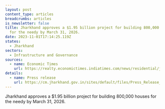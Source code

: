```yaml
---
layout: post
content_type: articles
breadcrumbs: articles
is_newsletter: false
title: Jharkhand approves a $1.95 billion project for building 800,000 houses
  for the needy by March 31, 2026.
date: 2023-11-01T17:14:25.119Z
states:
  - Jharkhand
sectors:
  - Infrastructure and Governance
sources:
  - name: Economic Times
    url: https://realty.economictimes.indiatimes.com/news/residential/jharkhand-government-gives-nod-to-ambitious-rs-16320-crore-housing-project-for-needy/104542416
details:
  - name: Press release
    url: https://cm.jharkhand.gov.in/sites/default/files/Press_Release_3-18-10-2023%28English%29.pdf
---
```

Jharkhand approves a $1.95 billion project for building 800,000 houses for the needy by March 31, 2026.
